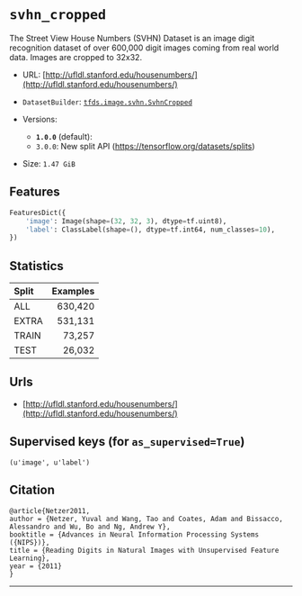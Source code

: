 <div itemscope itemtype="http://schema.org/Dataset">
  <div itemscope itemprop="includedInDataCatalog" itemtype="http://schema.org/DataCatalog">
    <meta itemprop="name" content="TensorFlow Datasets" />
  </div>
  <meta itemprop="name" content="svhn_cropped" />
  <meta itemprop="description" content="The Street View House Numbers (SVHN) Dataset is an image digit recognition dataset of over 600,000 digit images coming from real world data. Images are cropped to 32x32." />
  <meta itemprop="url" content="https://www.tensorflow.org/datasets/catalog/svhn_cropped" />
  <meta itemprop="sameAs" content="http://ufldl.stanford.edu/housenumbers/" />
</div>

# `svhn_cropped`

The Street View House Numbers (SVHN) Dataset is an image digit recognition
dataset of over 600,000 digit images coming from real world data. Images are
cropped to 32x32.

*   URL:
    [http://ufldl.stanford.edu/housenumbers/](http://ufldl.stanford.edu/housenumbers/)
*   `DatasetBuilder`:
    [`tfds.image.svhn.SvhnCropped`](https://github.com/tensorflow/datasets/tree/master/tensorflow_datasets/image/svhn.py)
*   Versions:

    *   **`1.0.0`** (default):
    *   `3.0.0`: New split API (https://tensorflow.org/datasets/splits)

*   Size: `1.47 GiB`

## Features
```python
FeaturesDict({
    'image': Image(shape=(32, 32, 3), dtype=tf.uint8),
    'label': ClassLabel(shape=(), dtype=tf.int64, num_classes=10),
})
```

## Statistics

Split | Examples
:---- | -------:
ALL   | 630,420
EXTRA | 531,131
TRAIN | 73,257
TEST  | 26,032

## Urls

*   [http://ufldl.stanford.edu/housenumbers/](http://ufldl.stanford.edu/housenumbers/)

## Supervised keys (for `as_supervised=True`)
`(u'image', u'label')`

## Citation
```
@article{Netzer2011,
author = {Netzer, Yuval and Wang, Tao and Coates, Adam and Bissacco, Alessandro and Wu, Bo and Ng, Andrew Y},
booktitle = {Advances in Neural Information Processing Systems ({NIPS})},
title = {Reading Digits in Natural Images with Unsupervised Feature Learning},
year = {2011}
}
```

--------------------------------------------------------------------------------
